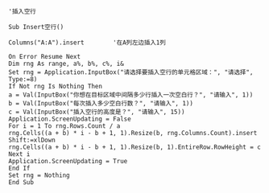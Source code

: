     '插入空行

    Sub Insert空行()

    Columns("A:A").insert        '在A列左边插入1列

    On Error Resume Next
    Dim rng As range, a%, b%, c%, i&
    Set rng = Application.InputBox("请选择要插入空行的单元格区域：", "请选择", Type:=8)
    If Not rng Is Nothing Then
    a = Val(InputBox("你想在目标区域中间隔多少行插入一次空白行？", "请输入", 1))
    b = Val(InputBox("每次插入多少空白行数？", "请输入", 1))
    c = Val(InputBox("插入空行的高度是？", "请输入", 15))
    Application.ScreenUpdating = False
    For i = 1 To rng.Rows.Count / a
    rng.Cells((a + b) * i - b + 1, 1).Resize(b, rng.Columns.Count).insert Shift:=xlDown
    rng.Cells((a + b) * i - b + 1, 1).Resize(b, 1).EntireRow.RowHeight = c
    Next i
    Application.ScreenUpdating = True
    End If
    Set rng = Nothing
    End Sub
